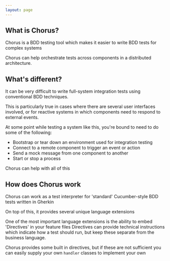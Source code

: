 ```yaml
---
layout: page
---
```


## What is Chorus?

Chorus is a BDD testing tool which makes it easier to write BDD tests for complex systems

Chorus can help orchestrate tests across components in a distributed architecture.

## What's different?

It can be very difficult to write full-system integration tests using conventional BDD techniques.

This is particularly true in cases where there are several user interfaces involved, or for reactive systems in which components need to respond to external events.

At some point while testing a system like this, you're bound to need to do some of the following:

* Bootstrap or tear down an environment used for integration testing
* Connect to a remote component to trigger an event or action
* Send a mock message from one component to another
* Start or stop a process

Chorus can help with all of this

## How does Chorus work

Chorus can work as a test interpreter for 'standard' Cucumber-style BDD tests written in Gherkin

On top of this, it provides several unique language extensions

One of the most important language extensions is the ability to embed 'Directives' in your feature files
Directives can provide technical instructions which indicate how a test should run, but keep these separate from the business language.

Chorus provides some built in directives, but if these are not sufficient you can easily supply your own `handler` classes to implement your own













